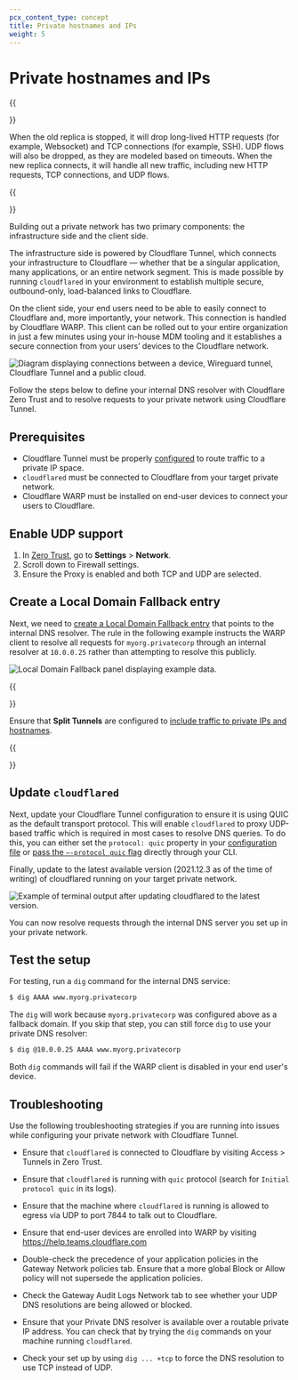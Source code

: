 ```yaml
---
pcx_content_type: concept
title: Private hostnames and IPs
weight: 5
---
```


# Private hostnames and IPs

{{<Aside type="note" header="Traffic handling">}}

When the old replica is stopped, it will drop long-lived HTTP requests (for example, Websocket) and TCP connections (for example, SSH). UDP flows will also be dropped, as they are modeled based on timeouts. When the new replica connects, it will handle all new traffic, including new HTTP requests, TCP connections, and UDP flows.

{{</Aside>}}

Building out a private network has two primary components: the infrastructure side and the client side.

The infrastructure side is powered by Cloudflare Tunnel, which connects your infrastructure to Cloudflare — whether that be a singular application, many applications, or an entire network segment. This is made possible by running `cloudflared` in your environment to establish multiple secure, outbound-only, load-balanced links to Cloudflare.

On the client side, your end users need to be able to easily connect to Cloudflare and, more importantly, your network. This connection is handled by Cloudflare WARP. This client can be rolled out to your entire organization in just a few minutes using your in-house MDM tooling and it establishes a secure connection from your users’ devices to the Cloudflare network.

![Diagram displaying connections between a device, Wireguard tunnel, Cloudflare Tunnel and a public cloud.](/images/cloudflare-one/connections/private-ips-diagram.png)

Follow the steps below to define your internal DNS resolver with Cloudflare Zero Trust and to resolve requests to your private network using Cloudflare Tunnel.

## Prerequisites

- Cloudflare Tunnel must be properly [configured](/cloudflare-one/connections/connect-apps/install-and-setup/tunnel-guide/) to route traffic to a private IP space.
- `cloudflared` must be connected to Cloudflare from your target private network.
- Cloudflare WARP must be installed on end-user devices to connect your users to Cloudflare.

## Enable UDP support

1.  In [Zero Trust](https://one.dash.cloudflare.com), go to **Settings** > **Network**.
1.  Scroll down to Firewall settings.
1.  Ensure the Proxy is enabled and both TCP and UDP are selected.

## Create a Local Domain Fallback entry

Next, we need to [create a Local Domain Fallback entry](/cloudflare-one/connections/connect-devices/warp/configure-warp/route-traffic/local-domains/) that points to the internal DNS resolver. The rule in the following example instructs the WARP client to resolve all requests for `myorg.privatecorp` through an internal resolver at `10.0.0.25` rather than attempting to resolve this publicly.

![Local Domain Fallback panel displaying example data.](/images/cloudflare-one/secure-origin-connections/warp-to-tunnel-internal-dns/create-local-domain-fallback.png)

{{<Aside type="note">}}

Ensure that **Split Tunnels** are configured to [include traffic to private IPs and hostnames](/cloudflare-one/connections/connect-apps/private-net/connect-private-networks/#3-route-private-network-ips-through-warp).

{{</Aside>}}

## Update `cloudflared`

Next, update your Cloudflare Tunnel configuration to ensure it is using QUIC as the default transport protocol. This will enable `cloudflared` to proxy UDP-based traffic which is required in most cases to resolve DNS queries. To do this, you can either set the `protocol: quic` property in your [configuration file](/cloudflare-one/connections/connect-apps/install-and-setup/tunnel-guide/local/local-management/configuration-file/) or [pass the `–-protocol quic` flag](/cloudflare-one/connections/connect-apps/install-and-setup/tunnel-guide/local/local-management/arguments/) directly through your CLI.

Finally, update to the latest available version (2021.12.3 as of the time of writing) of cloudflared running on your target private network.

![Example of terminal output after updating cloudflared to the latest version.](/images/cloudflare-one/secure-origin-connections/warp-to-tunnel-internal-dns/update-cfd.png)

You can now resolve requests through the internal DNS server you set up in your private network.

## Test the setup

For testing, run a `dig` command for the internal DNS service:

```sh
$ dig AAAA www.myorg.privatecorp
```

The `dig` will work because `myorg.privatecorp` was configured above as a fallback domain. If you skip that step, you can still force `dig` to use your private DNS resolver:

```sh
$ dig @10.0.0.25 AAAA www.myorg.privatecorp
```

Both `dig` commands will fail if the WARP client is disabled in your end user's device.

## Troubleshooting

Use the following troubleshooting strategies if you are running into issues while configuring your private network with Cloudflare Tunnel.

- Ensure that `cloudflared` is connected to Cloudflare by visiting Access > Tunnels in Zero Trust.

- Ensure that `cloudflared` is running with `quic` protocol (search for `Initial protocol quic` in its logs).

- Ensure that the machine where `cloudflared` is running is allowed to egress via UDP to port 7844 to talk out to Cloudflare.

- Ensure that end-user devices are enrolled into WARP by visiting https://help.teams.cloudflare.com

- Double-check the precedence of your application policies in the Gateway Network policies tab. Ensure that a more global Block or Allow policy will not supersede the application policies.

- Check the Gateway Audit Logs Network tab to see whether your UDP DNS resolutions are being allowed or blocked.

- Ensure that your Private DNS resolver is available over a routable private IP address. You can check that by trying the `dig` commands on your machine running `cloudflared`.

- Check your set up by using `dig ... +tcp` to force the DNS resolution to use TCP instead of UDP.
